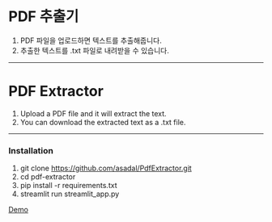 # PDF 추출기

1. PDF 파일을 업로드하면 텍스트를 추출해줍니다.
2. 추출한 텍스트를 .txt 파일로 내려받을 수 있습니다.

------

# PDF Extractor

1. Upload a PDF file and it will extract the text.
2. You can download the extracted text as a .txt file.

------

### Installation

1. git clone https://github.com/asadal/PdfExtractor.git
2. cd pdf-extractor
3. pip install -r requirements.txt
4. streamlit run streamlit_app.py

[Demo](https://asadal-pdf.streamlit.io)
